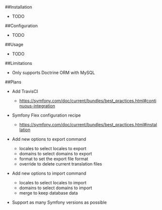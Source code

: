 ##Installation

- TODO

##Configuration

- TODO

##Usage

- TODO

##Limitations

- Only supports Doctrine ORM with MySQL

##Plans

- Add TravisCI
  - https://symfony.com/doc/current/bundles/best_practices.html#continuous-integration

- Symfony Flex configuration recipe
  - https://symfony.com/doc/current/bundles/best_practices.html#installation

- Add new options to export command
  - locales to select locales to export
  - domains to select domains to export
  - format to set the export file format
  - override to delete current translation files

- Add new options to import command
  - locales to select locales to import
  - domains to select domains to import
  - merge to keep database data

- Support as many Symfony versions as possible
